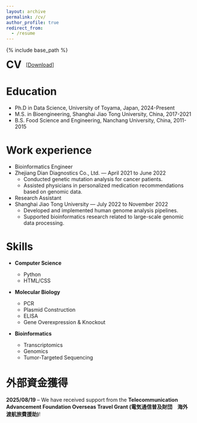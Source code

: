 ```yaml
---
layout: archive
permalink: /cv/
author_profile: true
redirect_from:
  - /resume
---
```

{% include base_path %}
<div style="display:flex; align-items:center; gap:12px; flex-wrap:wrap; margin: .5rem 0 1rem;">
  <h1 style="margin:0;">CV</h1>
  <a href="https://drive.google.com/uc?export=download&id=1as5AO5GEH1S7_9tdqBMTG03xCRtZCYcF"
     class="btn btn--primary" target="_blank" rel="noopener">
    [Download]
  </a>
</div>

Education
======
* Ph.D in Data Science, University of Toyama, Japan, 2024-Present
* M.S. in Bioengineering, Shanghai Jiao Tong University, China, 2017-2021
* B.S. Food Science and Engineering, Nanchang University, China, 2011-2015

Work experience
======
* Bioinformatics Engineer
* Zhejiang Dian Diagnostics Co., Ltd. — April 2021 to June 2022
  * Conducted genetic mutation analysis for cancer patients.
  * Assisted physicians in personalized medication recommendations based on genomic data.
* Research Assistant
* Shanghai Jiao Tong University — July 2022 to November 2022
  * Developed and implemented human genome analysis pipelines.
  * Supported bioinformatics research related to large-scale genomic data processing.

  
Skills
======
* **Computer Science**
  * Python
  * HTML/CSS

* **Molecular Biology**
  * PCR
  * Plasmid Construction
  * ELISA
  * Gene Overexpression & Knockout

* **Bioinformatics**
  * Transcriptomics
  * Genomics
  * Tumor-Targeted Sequencing


外部資金獲得
======
**2025/08/19** – We have received support from the **Telecommunication Advancement Foundation Overseas Travel Grant (電気通信普及財団　海外渡航旅費援助)**!
